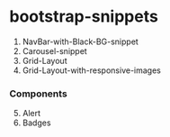 # bootstrap-snippets

1) NavBar-with-Black-BG-snippet
2) Carousel-snippet
3) Grid-Layout
4) Grid-Layout-with-responsive-images

### Components

5) Alert
6) Badges
